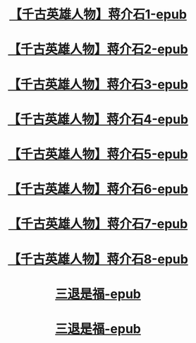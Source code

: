 
<h1 align="center">	
<td><a href="https://github.com/dfchunsring/wer/blob/master/downldoad/hero-Chiang-Kai-shek%20(1).epub?raw=true">【千古英雄人物】蒋介石1-epub</a></td></h1></p>

<h1 align="center">	
<td><a href="https://github.com/dfchunsring/wer/blob/master/downldoad/hero-Cao-cao.epub?raw=true">【千古英雄人物】蒋介石2-epub</a></td></h1></p>

<h1 align="center">	
<td><a href="https://github.com/dfchunsring/wer/blob/master/downldoad/hero-Han-xin.epub?raw=true">【千古英雄人物】蒋介石3-epub</a></td></h1></p>

<h1 align="center">	
<td><a href="https://github.com/dfchunsring/wer/blob/master/downldoad/hero-Li-Bai.epub?raw=true">【千古英雄人物】蒋介石4-epub</a></td></h1></p>

<h1 align="center">	
<td><a href="https://github.com/dfchunsring/wer/blob/master/downldoad/hero-Qin-shi-huang.epub?raw=true">【千古英雄人物】蒋介石5-epub</a></td></h1></p>

<h1 align="center">	
<td><a href="https://github.com/dfchunsring/wer/blob/master/downldoad/hero-Tang-tai-zong.epub?raw=true">【千古英雄人物】蒋介石6-epub</a></td></h1></p>

<h1 align="center">	
<td><a href="https://github.com/dfchunsring/wer/blob/master/downldoad/hero-Yao-shun-yu%20.epub?raw=true">【千古英雄人物】蒋介石7-epub</a></td></h1></p>

<h1 align="center">	
<td><a href="https://github.com/dfchunsring/wer/blob/master/downldoad/hero-Zhang-san-feng.epub?raw=true">【千古英雄人物】蒋介石8-epub</a></td></h1></p>

<h1 align="center">	
<td><a href="https://github.com/dfchunsring/wer/blob/master/downldoad/santuishifu-0524%20.epub?raw=true">三退是福-epub</a></td></h1></p>

<h1 align="center">	
<td><a href="https://github.com/dfchunsring/wer/blob/master/downldoad/santuishifu-0524%20.epub?raw=true">三退是福-epub</a></td></h1></p>









